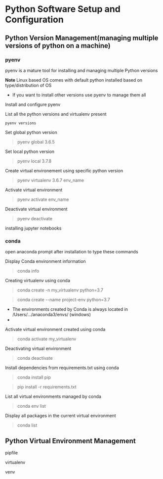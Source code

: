 # Python Software Setup and Configuration 


## Python Version Management(managing multiple versions of python on a machine)

### pyenv

pyenv is a mature tool for installing and managing multiple Python versions

**Note**
Linux based OS comes with default python installed based on type/distribution of OS
- If you want to install other versions use pyenv to manage them all

Install and configure pyenv

List all the python versions and virtualenv present
```
pyenv versions
```

Set global python version
> pyenv global 3.6.5

Set local python version
>pyenv local 3.7.8

Create virtual environement using specific python version
> pyenv virtualenv 3.6.7 env_name

Activate virtual environment
> pyenv activate env_name

Deactivate virtual environment
> pyenv deactivate




installing jupyter notebooks


### conda
open anaconda prompt after installation to type these commands

 Display Conda environment information
 > conda info

Creating virtualenv using conda
> conda create -n my_virtualenv python=3.7

>  conda create --name project-env python=3.7

  - The environments created by Conda is always located in /Users/.../anaconda3/envs/  (windows)
  - 

Activate virtual environment created using conda
> conda activate my_virtualenv

Deactivating virtual environment
> conda deactivate

Install dependencies from requirements.txt using conda
> conda install pip

> pip install -r requirements.txt

List all virtual environments managed by conda
> conda env list

Display all packages in the current virtual environment
>  conda list

## Python Virtual Environment Management

pipfile

virtualenv

venv


